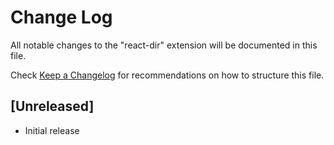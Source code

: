 # Change Log

All notable changes to the "react-dir" extension will be documented in this file.

Check [Keep a Changelog](http://keepachangelog.com/) for recommendations on how to structure this file.

## [Unreleased]

- Initial release